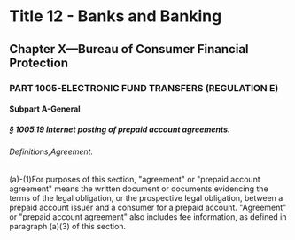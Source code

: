 
# Title 12 - Banks and Banking
## Chapter X—Bureau of Consumer Financial Protection
### PART 1005-ELECTRONIC FUND TRANSFERS (REGULATION E)
#### Subpart A-General
##### § 1005.19 Internet posting of prepaid account agreements.
###### Definitions,Agreement.

(a)-(1)For purposes of this section, "agreement" or "prepaid account agreement" means the written document or documents evidencing the terms of the legal obligation, or the prospective legal obligation, between a prepaid account issuer and a consumer for a prepaid account. "Agreement" or "prepaid account agreement" also includes fee information, as defined in paragraph (a)(3) of this section.
